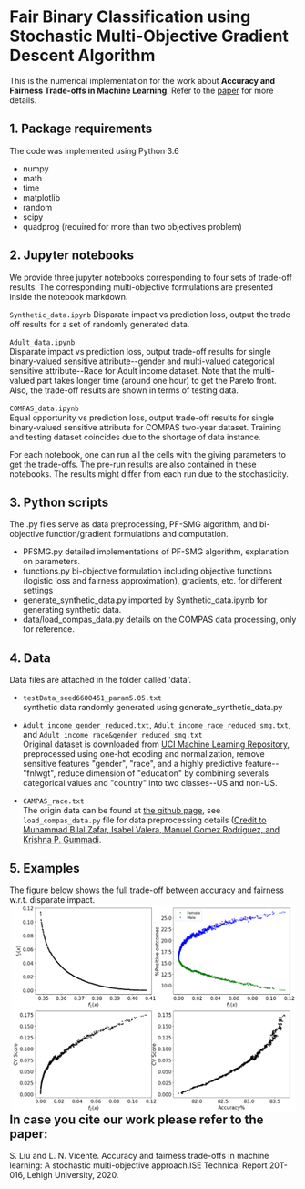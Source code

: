 # Fair Binary Classification using Stochastic Multi-Objective Gradient Descent Algorithm

This is the numerical implementation for the work about **Accuracy and Fairness Trade-offs in Machine Learning**. Refer to the [paper](https://arxiv.org/pdf/2008.01132.pdf) for more details. 

## 1. Package requirements

The code was implemented using Python 3.6
- numpy
- math
- time
- matplotlib
- random
- scipy
- quadprog (required for more than two objectives problem)


## 2. Jupyter notebooks

We provide three jupyter notebooks corresponding to four sets of trade-off results. The corresponding multi-objective formulations are presented inside the notebook markdown. 

`Synthetic_data.ipynb` 
Disparate impact vs prediction loss, output the trade-off results for a set of randomly generated data.

`Adult_data.ipynb `  
Disparate impact vs prediction loss, output trade-off results for single binary-valued sensitive attribute--gender and multi-valued categorical sensitive attribute--Race for Adult income dataset. Note that the multi-valued part takes longer time (around one hour) to get the Pareto front. Also, the trade-off results are shown in terms of testing data. 

`COMPAS_data.ipynb`  
Equal opportunity vs prediction loss, output trade-off results for single binary-valued sensitive attribute for COMPAS two-year dataset. Training and testing dataset coincides due to the shortage of data instance. 

For each notebook, one can run all the cells with the giving parameters to get the trade-offs. The pre-run results are also contained in these notebooks. The results might differ from each run due to the stochasticity.


## 3. Python scripts

The .py files serve as data preprocessing, PF-SMG algorithm, and bi-objective function/gradient formulations and computation.

- PFSMG.py     detailed implementations of PF-SMG algorithm, explanation on parameters.
- functions.py    bi-objective formulation including objective functions (logistic loss and fairness approximation), gradients, etc. for different settings
- generate_synthetic_data.py  imported by Synthetic_data.ipynb for generating synthetic data.
- data/load_compas_data.py  details on the COMPAS data processing, only for reference.


## 4. Data 

Data files are attached in the folder called 'data'.

- `testData_seed6600451_param5.05.txt`  
synthetic data randomly generated using generate_synthetic_data.py

- `Adult_income_gender_reduced.txt`, `Adult_income_race_reduced_smg.txt`, and `Adult_income_race&gender_reduced_smg.txt`  
Original dataset is downloaded from [UCI Machine Learning Repository](https://archive.ics.uci.edu/ml/datasets/Adult), preprocessed using one-hot ecoding and normalization, remove sensitive features "gender", "race", and a highly predictive feature--"fnlwgt", reduce dimension of "education" by combining severals categorical values and "country" into two classes--US and non-US.

- `CAMPAS_race.txt`  
The origin data can be found at [the github page](https://raw.githubusercontent.com/propublica/compas-analysis/master/compas-scores-two-years.csv), see `load_compas_data.py` file for data preprocessing details ([Credit to Muhammad Bilal Zafar, Isabel Valera, Manuel Gomez Rodriguez, and Krishna P. Gummadi](https://github.com/mbilalzafar/fair-classification/tree/master/disparate_mistreatment/propublica_compas_data_demo).

## 5. Examples
The figure below shows the full trade-off between accuracy and fairness w.r.t. disparate impact.
<img src="data/Adult_gender_DI.png" width="500px" style="float: right;">


## In case you cite our work please refer to the paper:

S. Liu and L. N. Vicente.  Accuracy and fairness trade-offs in machine learning:  A stochastic multi-objective approach.ISE Technical Report 20T-016, Lehigh University, 2020.
